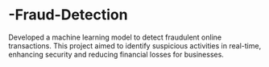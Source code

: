 # -Fraud-Detection
Developed a machine learning model to detect fraudulent online transactions. This project aimed to identify suspicious activities in real-time, enhancing security and reducing financial losses for businesses.

